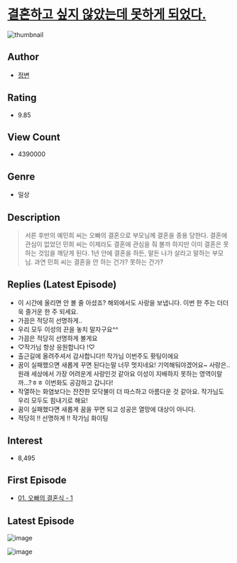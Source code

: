 # [결혼하고 싶지 않았는데 못하게 되었다.](https://comic.naver.com/bestChallenge/list?titleId=733288)
![thumbnail](https://image-comic.pstatic.net/user_contents_data/challenge_comic/2023/04/15/327705/upload_3834029370837643568_480x623.jpeg)

## Author
- [정변](https://comic.naver.com/artistTitle?id=327705)

## Rating
- 9.85

## View Count
- 4390000

## Genre
- 일상

## Description
> 서른 후반의 예민희 씨는 오빠의 결혼으로 부모님께 결혼을 종용 당한다. 결혼에 관심이 없었던 민희 씨는 이제라도 결혼에 관심을 줘 볼까 하지만 이미 결혼은 못 하는 것임을 깨닫게 된다. 1년 안에 결혼을 하든, 말든 나가 살라고 말하는 부모님. 과연 민희 씨는 결혼을 안 하는 건가? 못하는 건가?

## Replies (Latest Episode)
- 이 시간에 올리면 안 볼 줄 아셨죠? 해외에서도 사랑을 보냅니다. 이번 한 주는 더더욱 즐거운 한 주 되세요.
- 가끔은 적당히 선명하게..
- 우리 모두 이성의 끈을 놓치 말자구요^^
- 가끔은 적당히 선명하게 볼게요
- ♡작가님 항상 응원합니다 !♡
- 출근길에 올려주셔서 감사합니다!! 작가님 이번주도 홧팅이에요
- 꿈이 실패했으면 새롭게 꾸면 된다는말 너무 멋지네요! 기억해둬야겠어요~ 사랑은..원래 세상에서 가장 어려운게 사랑인것 같아요 이성이 지배하지 못하는 영역이랄까...?ㅎㅎ 이번화도 공감하고 갑니다!
- 작열하는 화염보다는 잔잔한 모닥불이 더 따스하고 아름다운 것 같아요. 작가님도 우리 모두도 힘내기로 해요!
- 꿈이 실패했다면 새롭게 꿈을 꾸면 되고 성공은 열망에 대상이 아니다.
- 적당히 !! 선명하게 !! 작가님 화이팅

## Interest
- 8,495

## First Episode
- [01. 오빠의 결혼식 - 1](https://comic.naver.com/bestChallenge/detail?titleId=733288&no=1)

## Latest Episode
![image](https://image-comic.pstatic.net/user_contents_data/challenge_comic/2023/04/15/327705/upload_3834596504928071780.jpeg)

![image](https://image-comic.pstatic.net/user_contents_data/challenge_comic/2023/04/15/327705/upload_3631085702998210868.jpeg)
